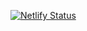 [![Netlify Status](https://api.netlify.com/api/v1/badges/36797f10-b196-4e7b-b501-c153663a2afc/deploy-status)](https://app.netlify.com/sites/flaviaerius/deploys)
